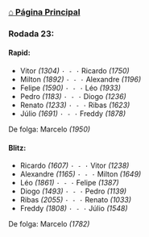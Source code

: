 ### [⌂ Página Principal](https://grupo-de-xadrez.github.io/)

### Rodada 23:

#### Rapid:

* Vitor *(1304)* `· - ·` Ricardo *(1750)*  
* Milton *(1892)* `· - ·` Alexandre *(1196)*  
* Felipe *(1590)* `· - ·` Léo *(1933)*  
* Pedro *(1183)* `· - ·` Diogo *(1236)*  
* Renato *(1233)* `· - ·` Ribas *(1623)*  
* Júlio *(1691)* `· - ·` Freddy *(1878)*  

De folga: Marcelo *(1950)*

#### Blitz:

* Ricardo *(1607)* `· - ·` Vitor *(1238)*  
* Alexandre *(1165)* `· - ·` Milton *(1649)*  
* Léo *(1861)* `· - ·` Felipe *(1387)*  
* Diogo *(1493)* `· - ·` Pedro *(1139)*  
* Ribas *(2055)* `· - ·` Renato *(1033)*  
* Freddy *(1808)* `· - ·` Júlio *(1548)*  

De folga: Marcelo *(1782)*

